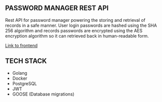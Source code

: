 ## PASSWORD MANAGER REST API

Rest API for password manager powering the storing and retrieval of records in a safe manner. User login passwords are hashed using the SHA 256 algorithm and records passwords are encrypted using the AES encryption algorithm so it can retrieved back in human-readable form. 

[Link to frontend](https://github.com/Shoetan/PassINFE)

## TECH STACK 
* Golang
* Docker
* PostgreSQL
* JWT
* GOOSE (Database migrations)


